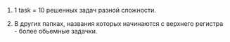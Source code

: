 1) 1 task = 10 решенных задач разной сложности.

2) В других папках, названия которых начинаются с верхнего регистра - более обьемные задачки.
